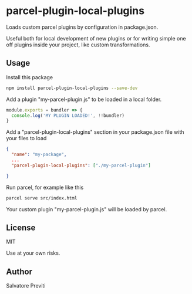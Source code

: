 # parcel-plugin-local-plugins

Loads custom parcel plugins by configuration in package.json.

Useful both for local development of new plugins or for writing simple one off plugins inside your project, like custom transformations.

## Usage

Install this package

```sh
npm install parcel-plugin-local-plugins --save-dev
```

Add a plugin "my-parcel-plugin.js" to be loaded in a local folder.

```js
module.exports = bundler => {
  console.log('MY PLUGIN LOADED!', !!bundler)
}
```

Add a "parcel-plugin-local-plugins" section in your package.json file with your files to load

```json
{
  "name": "my-package",
  ...
  "parcel-plugin-local-plugins": ["./my-parcel-plugin"]

}
```

Run parcel, for example like this

```sh
parcel serve src/index.html
```

Your custom plugin "my-parcel-plugin.js" will be loaded by parcel.

## License

MIT

Use at your own risks.

## Author

Salvatore Previti
